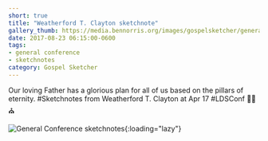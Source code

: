 ```yaml
---
short: true
title: "Weatherford T. Clayton sketchnote"
gallery_thumb: https://media.bennorris.org/images/gospelsketcher/general-conference/apr-2017/apr-17-1-clayton.jpg
date: 2017-08-23 06:15:00-0600
tags:
- general conference
- sketchnotes
category: Gospel Sketcher
---
```


Our loving Father has a glorious plan for all of us based on the pillars of eternity. #Sketchnotes from Weatherford T. Clayton at Apr 17 #LDSConf ✍🏼⛪️

![General Conference sketchnotes](https://media.bennorris.org/images/gospelsketcher/general-conference/apr-2017/apr-17-1-clayton.jpg){:loading="lazy"}
